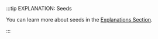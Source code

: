 :::tip EXPLANATION: Seeds

You can learn more about seeds in the [Explanations Section](../explanations/seeds.mdx).

:::